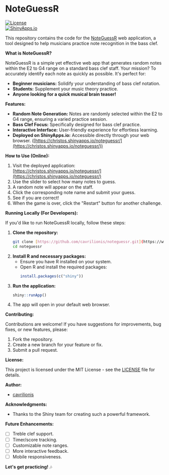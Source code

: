 # NoteGuessR

[![License](https://img.shields.io/badge/license-MIT-blue.svg)](LICENSE)  
[![ShinyApps.io](https://img.shields.io/badge/shinyapps.io-deployed-brightgreen.svg)](https://christos.shinyapps.io/noteguessr/)

This repository contains the code for the [NoteGuessR](https://christos.shinyapps.io/noteguessr/) web application, a tool designed to help musicians practice note recognition in the bass clef.

**What is NoteGuessR?**

NoteGuessR is a simple yet effective web app that generates random notes within the E2 to G4 range on a standard bass clef staff. Your mission? To accurately identify each note as quickly as possible. It's perfect for:

* **Beginner musicians:** Solidify your understanding of bass clef notation.
* **Students:** Supplement your music theory practice.
* **Anyone looking for a quick musical brain teaser!**

**Features:**

* **Random Note Generation:** Notes are randomly selected within the E2 to G4 range, ensuring a varied practice session.
* **Bass Clef Focus:** Specifically designed for bass clef practice.
* **Interactive Interface:** User-friendly experience for effortless learning.
* **Deployed on ShinyApps.io:** Accessible directly through your web browser. ([https://christos.shinyapps.io/noteguessr/](https://christos.shinyapps.io/noteguessr/))

**How to Use (Online):**

1.  Visit the deployed application: [https://christos.shinyapps.io/noteguessr/](https://christos.shinyapps.io/noteguessr/)
2.  Use the slider to select how many notes to guess.
3.  A random note will appear on the staff.
4.  Click the corresponding note name and submit your guess.
5.  See if you are correct!
6.  When the game is over, click the "Restart" button for another challenge.

**Running Locally (For Developers):**

If you'd like to run NoteGuessR locally, follow these steps:

1.  **Clone the repository:**
    ```bash
    git clone [https://github.com/cavrilionis/noteguessr.git](https://www.google.com/search?q=https://github.com/cavrilionis/noteguessr.git)
    cd noteguessr
    ```
2.  **Install R and necessary packages:**
    * Ensure you have R installed on your system.
    * Open R and install the required packages:
        ```R
        install.packages(c("shiny"))
        ```
3.  **Run the application:**
    ```R
    shiny::runApp()
    ```
4.  The app will open in your default web browser.

**Contributing:**

Contributions are welcome! If you have suggestions for improvements, bug fixes, or new features, please:

1.  Fork the repository.
2.  Create a new branch for your feature or fix.
3.  Submit a pull request.

**License:**

This project is licensed under the MIT License - see the [LICENSE](LICENSE) file for details.

**Author:**

* [cavrilionis](https://github.com/cavrilionis)

**Acknowledgments:**

* Thanks to the Shiny team for creating such a powerful framework.

**Future Enhancements:**

* [ ] Treble clef support.
* [ ] Timer/score tracking.
* [ ] Customizable note ranges.
* [ ] More interactive feedback.
* [ ] Mobile responsiveness.

**Let's get practicing!** 🎶

